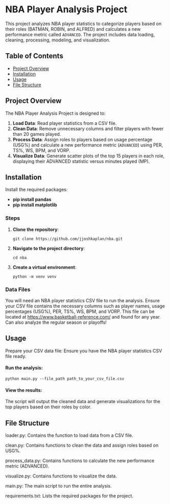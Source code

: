 # NBA Player Analysis Project

This project analyzes NBA player statistics to categorize players based on their roles (BATMAN, ROBIN, and ALFRED) and calculates a new performance metric called `ADVANCED`. The project includes data loading, cleaning, processing, modeling, and visualization.

## Table of Contents

- [Project Overview](#project-overview)
- [Installation](#installation)
- [Usage](#usage)
- [File Structure](#file-structure)

## Project Overview

The NBA Player Analysis Project is designed to:

1. **Load Data**: Read player statistics from a CSV file.
2. **Clean Data**: Remove unnecessary columns and filter players with fewer than 20 games played.
3. **Process Data**: Assign roles to players based on usage percentage (USG%) and calculate a new performance metric (`ADVANCED`) using PER, TS%, WS, BPM, and VORP.
4. **Visualize Data**: Generate scatter plots of the top 15 players in each role, displaying their ADVANCED statistic versus minutes played (MP).

## Installation

Install the required packages:
    
 - **pip install pandas**
 - **pip install matplotlib**

### Steps

1. **Clone the repository**:
   ```
   git clone https://github.com/jjoshkaplan/nba.git

2. **Navigate to the project directory**:
   ```
   cd nba
   
3. **Create a virtual environment**:
   ```
   python -m venv venv

### Data Files

You will need an NBA player statistics CSV file to run the analysis. Ensure your CSV file contains the necessary columns such as player names, usage percentages (USG%), PER, TS%, WS, BPM, and VORP. This file can be located at https://www.basketball-reference.com/ and found for any year. Can also analyze the regular season or playoffs!

## Usage

Prepare your CSV data file: Ensure you have the NBA player statistics CSV file ready.

#### Run the analysis:

   ```
   python main.py --file_path path_to_your_csv_file.csv
   ```
#### View the results: 

The script will output the cleaned data and generate visualizations for the top players based on their roles by color.

## File Structure

loader.py: Contains the function to load data from a CSV file.

clean.py: Contains functions to clean the data and assign roles based on USG%.

process_data.py: Contains functions to calculate the new performance metric (ADVANCED).

visualize.py: Contains functions to visualize the data.

main.py: The main script to run the entire analysis.

requirements.txt: Lists the required packages for the project.
